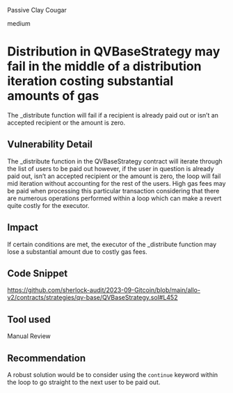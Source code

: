 Passive Clay Cougar

medium

# Distribution in QVBaseStrategy may fail in the middle of a distribution iteration costing substantial amounts of gas

The _distribute function will fail if a recipient is already paid out or isn’t an accepted recipient or the amount is zero. 

## Vulnerability Detail

The _distribute function in the QVBaseStrategy contract will iterate through the list of users to be paid out however, if the user in question is already paid out, isn’t an accepted recipient or the amount is zero, the loop will fail mid iteration without accounting for the rest of the users. High gas fees may be paid when processing this particular transaction considering that there are numerous operations performed within a loop which can make a revert quite costly for the executor. 

## Impact

If certain conditions are met, the executor of the _distribute function may lose a substantial amount due to costly gas fees.

## Code Snippet

https://github.com/sherlock-audit/2023-09-Gitcoin/blob/main/allo-v2/contracts/strategies/qv-base/QVBaseStrategy.sol#L452

## Tool used

Manual Review

## Recommendation

A robust solution would be to consider using the `continue` keyword within the loop to go straight to the next user to be paid out.